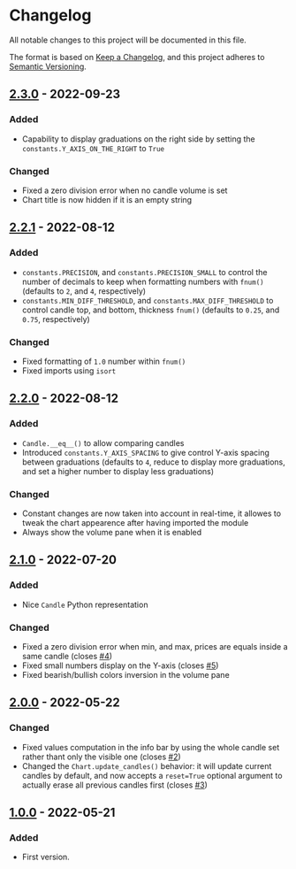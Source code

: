 # Changelog

All notable changes to this project will be documented in this file.

The format is based on [Keep a Changelog](https://keepachangelog.com/en/1.0.0/),
and this project adheres to [Semantic Versioning](https://semver.org/spec/v2.0.0.html).

## [2.3.0] - 2022-09-23

### Added
- Capability to display graduations on the right side by setting the `constants.Y_AXIS_ON_THE_RIGHT` to `True`

### Changed
- Fixed a zero division error when no candle volume is set
- Chart title is now hidden if it is an empty string

## [2.2.1] - 2022-08-12

### Added
- `constants.PRECISION`, and `constants.PRECISION_SMALL` to control the number of decimals to keep when formatting numbers with `fnum()` (defaults to `2`, and `4`, respectively)
- `constants.MIN_DIFF_THRESHOLD`, and `constants.MAX_DIFF_THRESHOLD` to control candle top, and bottom, thickness `fnum()` (defaults to `0.25`, and `0.75`, respectively)

### Changed
- Fixed formatting of `1.0` number within `fnum()`
- Fixed imports using `isort`

## [2.2.0] - 2022-08-12

### Added
- `Candle.__eq__()` to allow comparing candles
- Introduced `constants.Y_AXIS_SPACING` to give control Y-axis spacing between graduations (defaults to `4`, reduce to display more graduations, and set a higher number to display less graduations)

### Changed
- Constant changes are now taken into account in real-time, it allowes to tweak the chart appearence after having imported the module
- Always show the volume pane when it is enabled

## [2.1.0] - 2022-07-20

### Added
- Nice `Candle` Python representation

### Changed
- Fixed a zero division error when min, and max, prices are equals inside a same candle (closes [#4])
- Fixed small numbers display on the Y-axis (closes [#5])
- Fixed bearish/bullish colors inversion in the volume pane

## [2.0.0] - 2022-05-22

### Changed
- Fixed values computation in the info bar by using the whole candle set rather thant only the visible one (closes [#2])
- Changed the `Chart.update_candles()` behavior: it will update current candles by default, and now accepts a `reset=True` optional argument to actually erase all previous candles first (closes [#3])

## [1.0.0] - 2022-05-21

### Added
- First version.


[2.3.0]: https://github.com/BoboTiG/py-candlestick-chart/tree/v2.3.0
[2.2.1]: https://github.com/BoboTiG/py-candlestick-chart/tree/v2.2.1
[2.2.0]: https://github.com/BoboTiG/py-candlestick-chart/tree/v2.2.0
[2.1.0]: https://github.com/BoboTiG/py-candlestick-chart/tree/v2.1.0
[2.0.0]: https://github.com/BoboTiG/py-candlestick-chart/tree/v2.0.0
[1.0.0]: https://github.com/BoboTiG/py-candlestick-chart/tree/v1.0.0

[#2]: https://github.com/BoboTiG/py-candlestick-chart/issues/2
[#3]: https://github.com/BoboTiG/py-candlestick-chart/issues/3
[#4]: https://github.com/BoboTiG/py-candlestick-chart/issues/4
[#5]: https://github.com/BoboTiG/py-candlestick-chart/issues/5
